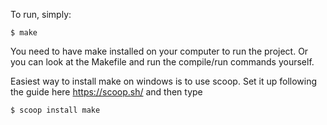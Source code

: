 To run, simply:
```console
$ make
```

You need to have make installed on your computer to run the project.
Or you can look at the Makefile and run the compile/run commands yourself.

Easiest way to install make on windows is to use scoop. Set it up following the guide here https://scoop.sh/
and then type 
```console
$ scoop install make
```
